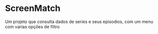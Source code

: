 # ScreenMatch
Um projeto que consulta dados de series e seus episodios, com um menu com varias opções de filtro
